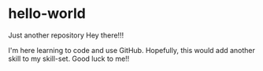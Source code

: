 # hello-world
Just another repository
Hey there!!!

I'm here learning to code and use GitHub. Hopefully, this would
add another skill to my skill-set.
Good luck to me!!
